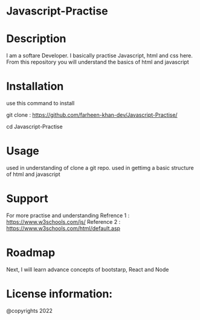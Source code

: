 # Javascript-Practise

# Description
I am a softare Developer. I basically practise Javascript, html and css here. From this repository you will understand the basics of html and javascript

# Installation

use this command to install

git clone : https://github.com/farheen-khan-dev/Javascript-Practise/

cd Javascript-Practise

# Usage

used in understanding of clone a git repo.
used in gettimg a basic structure of html and javascript

# Support
For more practise and understanding
Refrence 1 : https://www.w3schools.com/js/
Reference 2 : https://www.w3schools.com/html/default.asp

# Roadmap
Next, I will learn advance concepts of bootstarp, React and Node

# License information:
@copyrights 2022

